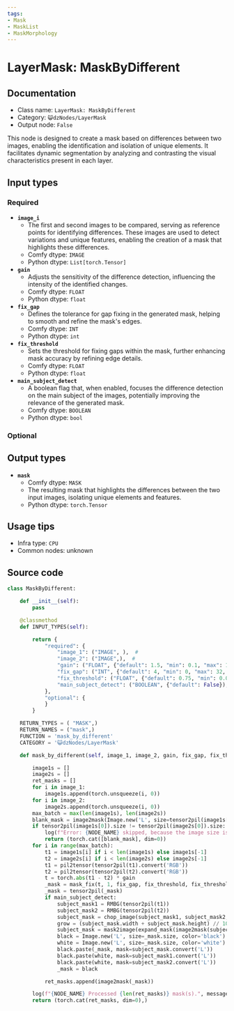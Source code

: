 ```yaml
---
tags:
- Mask
- MaskList
- MaskMorphology
---
```


# LayerMask: MaskByDifferent
## Documentation
- Class name: `LayerMask: MaskByDifferent`
- Category: `😺dzNodes/LayerMask`
- Output node: `False`

This node is designed to create a mask based on differences between two images, enabling the identification and isolation of unique elements. It facilitates dynamic segmentation by analyzing and contrasting the visual characteristics present in each layer.
## Input types
### Required
- **`image_i`**
    - The first and second images to be compared, serving as reference points for identifying differences. These images are used to detect variations and unique features, enabling the creation of a mask that highlights these differences.
    - Comfy dtype: `IMAGE`
    - Python dtype: `List[torch.Tensor]`
- **`gain`**
    - Adjusts the sensitivity of the difference detection, influencing the intensity of the identified changes.
    - Comfy dtype: `FLOAT`
    - Python dtype: `float`
- **`fix_gap`**
    - Defines the tolerance for gap fixing in the generated mask, helping to smooth and refine the mask's edges.
    - Comfy dtype: `INT`
    - Python dtype: `int`
- **`fix_threshold`**
    - Sets the threshold for fixing gaps within the mask, further enhancing mask accuracy by refining edge details.
    - Comfy dtype: `FLOAT`
    - Python dtype: `float`
- **`main_subject_detect`**
    - A boolean flag that, when enabled, focuses the difference detection on the main subject of the images, potentially improving the relevance of the generated mask.
    - Comfy dtype: `BOOLEAN`
    - Python dtype: `bool`
### Optional
## Output types
- **`mask`**
    - Comfy dtype: `MASK`
    - The resulting mask that highlights the differences between the two input images, isolating unique elements and features.
    - Python dtype: `torch.Tensor`
## Usage tips
- Infra type: `CPU`
- Common nodes: unknown


## Source code
```python
class MaskByDifferent:

    def __init__(self):
        pass

    @classmethod
    def INPUT_TYPES(self):

        return {
            "required": {
                "image_1": ("IMAGE", ),  #
                "image_2": ("IMAGE",),  #
                "gain": ("FLOAT", {"default": 1.5, "min": 0.1, "max": 100, "step": 0.1}),
                "fix_gap": ("INT", {"default": 4, "min": 0, "max": 32, "step": 1}),
                "fix_threshold": ("FLOAT", {"default": 0.75, "min": 0.01, "max": 0.99, "step": 0.01}),
                "main_subject_detect": ("BOOLEAN", {"default": False}),
            },
            "optional": {
            }
        }

    RETURN_TYPES = ( "MASK",)
    RETURN_NAMES = ("mask",)
    FUNCTION = 'mask_by_different'
    CATEGORY = '😺dzNodes/LayerMask'

    def mask_by_different(self, image_1, image_2, gain, fix_gap, fix_threshold, main_subject_detect):

        image1s = []
        image2s = []
        ret_masks = []
        for i in image_1:
            image1s.append(torch.unsqueeze(i, 0))
        for i in image_2:
            image2s.append(torch.unsqueeze(i, 0))
        max_batch = max(len(image1s), len(image2s))
        blank_mask = image2mask(Image.new('L', size=tensor2pil(image1s[0]).size, color='black'))
        if tensor2pil(image1s[0]).size != tensor2pil(image2s[0]).size:
            log(f"Error: {NODE_NAME} skipped, because the image size is not match.", message_type='error')
            return (torch.cat([blank_mask], dim=0))
        for i in range(max_batch):
            t1 = image1s[i] if i < len(image1s) else image1s[-1]
            t2 = image2s[i] if i < len(image2s) else image2s[-1]
            t1 = pil2tensor(tensor2pil(t1).convert('RGB'))
            t2 = pil2tensor(tensor2pil(t2).convert('RGB'))
            t = torch.abs(t1 - t2) * gain
            _mask = mask_fix(t, 1, fix_gap, fix_threshold, fix_threshold)
            _mask = tensor2pil(_mask)
            if main_subject_detect:
                subject_mask1 = RMBG(tensor2pil(t1))
                subject_mask2 = RMBG(tensor2pil(t2))
                subject_mask = chop_image(subject_mask1, subject_mask2, blend_mode='add', opacity=100)
                grow = (subject_mask.width + subject_mask.height) // 100
                subject_mask = mask2image(expand_mask(image2mask(subject_mask), grow * 2, grow))
                black = Image.new('L', size=_mask.size, color='black')
                white = Image.new('L', size=_mask.size, color='white')
                black.paste(_mask, mask=subject_mask.convert('L'))
                black.paste(white, mask=subject_mask1.convert('L'))
                black.paste(white, mask=subject_mask2.convert('L'))
                _mask = black

            ret_masks.append(image2mask(_mask))

        log(f"{NODE_NAME} Processed {len(ret_masks)} mask(s).", message_type='finish')
        return (torch.cat(ret_masks, dim=0),)

```
